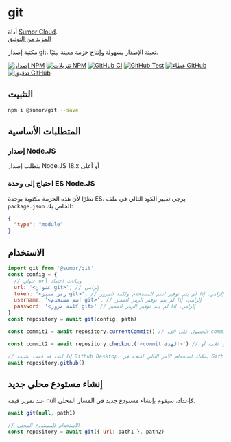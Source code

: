 # git

أداة [Sumor Cloud](https://sumor.cloud).  
[المزيد من التوثيق](https://sumor.cloud/git)

مكتبة إصدار git، تعبئة الإصدار بسهولة وإنتاج حزمة معينة بيئيًا.

[![إصدار NPM](https://img.shields.io/npm/v/@sumor/git?logo=npm&label=NPM)](https://www.npmjs.com/package/@sumor/git)
[![تنزيلات NPM](https://img.shields.io/npm/dw/@sumor/git?logo=npm&label=التنزيلات)](https://www.npmjs.com/package/@sumor/git)
[![GitHub CI](https://img.shields.io/github/actions/workflow/status/sumor-cloud/git/ci.yml?logo=github&label=CI)](https://github.com/sumor-cloud/git/actions/workflows/ci.yml)
[![GitHub Test](https://img.shields.io/github/actions/workflow/status/sumor-cloud/git/ut.yml?logo=github&label=اختبار)](https://github.com/sumor-cloud/git/actions/workflows/ut.yml)
[![غطاء GitHub](https://img.shields.io/github/actions/workflow/status/sumor-cloud/git/coverage.yml?logo=github&label=التغطية)](https://github.com/sumor-cloud/git/actions/workflows/coverage.yml)
[![تدقيق GitHub](https://img.shields.io/github/actions/workflow/status/sumor-cloud/git/audit.yml?logo=github&label=التدقيق)](https://github.com/sumor-cloud/git/actions/workflows/audit.yml)

## التثبيت

```bash
npm i @sumor/git --save
```

## المتطلبات الأساسية

### إصدار Node.JS

يتطلب إصدار Node.JS 18.x أو أعلى

### احتياج إلى وحدة ES Node.JS

نظرًا لأن هذه الحزمة مكتوبة بوحدة ES،
يرجى تغيير الكود التالي في ملف `package.json` الخاص بك:

```json
{
  "type": "module"
}
```

## الاستخدام

```javascript
import git from '@sumor/git'
const config = {
  // عنوان url وبيانات اعتماد
  url: '<عنوان git>', // إلزامي
  token: '<رمز مميز git>', // إلزامي، إذا لم يتم توفير اسم المستخدم وكلمة المرور
  username: '<اسم مستخدم git>', // إلزامي، إذا لم يتم توفير الرمز المميز
  password: '<كلمة مرور git>' // إلزامي، إذا لم يتم توفير الرمز المميز
}
const repository = await git(config, path)

const commit1 = await repository.currentCommit() // الحصول على الف commit الحالي

const commit2 = await repository.checkout('<commit الهدف>') // يمكن أن يكون فرعًا أو علامة أو commit

// إذا كنت قد قمت بتثبيت Github Desktop، يمكنك استخدام الأمر التالي لفتحه في Github Desktop
await repository.github()
```

## إنشاء مستودع محلي جديد

عند تمرير قيمة null كإعداد، سيقوم بإنشاء مستودع جديد في المسار المحلي.

```javascript
await git(null, path1)

// الاستخدام للمستودع المحلي
const repository = await git({ url: path1 }, path2)
```
